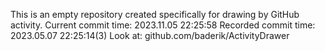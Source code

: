 This is an empty repository created specifically for drawing by GitHub activity.
Current commit time: 2023.11.05 22:25:58
Recorded commit time: 2023.05.07 22:25:14(3)
Look at: github.com/baderik/ActivityDrawer
